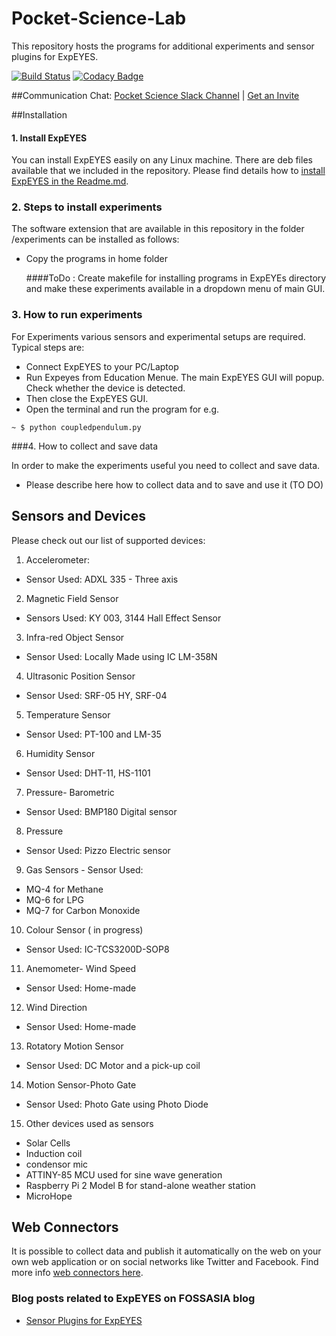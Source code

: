 # Pocket-Science-Lab
This repository hosts the programs for additional experiments and sensor plugins for ExpEYES. 

[![Build Status](https://travis-ci.org/fossasia/Pocket-Science-Lab.svg?branch=master)](https://travis-ci.org/fossasia/Pocket-Science-Lab)
[![Codacy Badge](https://api.codacy.com/project/badge/Grade/18fad6e7f96a49fe8ec531ad40149664)](https://www.codacy.com/app/mb/Pocket-Science-Lab?utm_source=github.com&amp;utm_medium=referral&amp;utm_content=fossasia/Pocket-Science-Lab&amp;utm_campaign=Badge_Grade)

##Communication
Chat: [Pocket Science Slack Channel](http://fossasia.slack.com/messages/pocketscience/) | [Get an Invite](http://fossasia-slack.herokuapp.com/)

##Installation

#### 1. Install ExpEYES
You can install ExpEYES easily on any Linux machine. There are deb files available that we included in the repository. Please find details how to [install ExpEYES in the Readme.md](/ExpEYES/Readme.md).

### 2. Steps to install experiments

The software extension that are available in this repository in the folder /experiments can be installed as follows:
* Copy the programs in home folder

  ####ToDo : 
  Create makefile for installing programs in ExpEYEs directory and make these experiments available in a dropdown menu of main GUI.

### 3. How to run experiments

For Experiments various sensors and experimental setups are required. Typical steps are:
* Connect ExpEYES to your PC/Laptop
* Run Expeyes from Education Menue. The main ExpEYES GUI will popup. Check whether the device is detected.
* Then close the ExpEYES GUI.
* Open the terminal and run the program for e.g.

 `~ $ python coupledpendulum.py`


###4. How to collect and save data

In order to make the experiments useful you need to collect and save data.
* Please describe here how to collect data and to save and use it (TO DO)


## Sensors and Devices

Please check out our list of supported devices:

1. Accelerometer:
* Sensor Used: ADXL 335 - Three axis
2. Magnetic Field Sensor
* Sensors Used:   KY 003, 3144 Hall Effect Sensor
3. Infra-red Object Sensor
* Sensor Used: Locally Made using IC LM-358N
4. Ultrasonic Position Sensor
* Sensor Used:    SRF-05 HY, SRF-04
5. Temperature Sensor
*  Sensor Used: PT-100 and LM-35
6. Humidity Sensor
* Sensor Used: DHT-11, HS-1101
7. Pressure- Barometric 
* Sensor Used: BMP180 Digital sensor
8. Pressure
* Sensor Used: Pizzo Electric sensor
9. Gas Sensors - Sensor Used:
* MQ-4 for Methane
* MQ-6 for LPG
* MQ-7 for Carbon Monoxide
10. Colour Sensor ( in progress)
* Sensor Used: IC-TCS3200D-SOP8
11. Anemometer- Wind Speed
* Sensor Used: Home-made 
12. Wind Direction
* Sensor Used: Home-made
13. Rotatory Motion Sensor
* Sensor Used: DC Motor and a pick-up coil
14. Motion Sensor-Photo Gate
* Sensor Used: Photo Gate using Photo Diode
15. Other devices used as sensors
* Solar Cells
* Induction coil
* condensor mic
* ATTINY-85 MCU used for sine wave generation
* Raspberry Pi 2 Model B for stand-alone weather station
* MicroHope

## Web Connectors

It is possible to collect data and publish it automatically on the web on your own web application or on social networks like Twitter and Facebook. Find more info [web connectors here](/web-connectors/Readme.md).

### Blog posts related to ExpEYES on FOSSASIA blog 
* [Sensor Plugins for ExpEYES](http://blog.fossasia.org/low-cost-laboratory-everyone-sensor-plug-ins-expeyes-measure-temperature-pressure-humidity-wind/)
